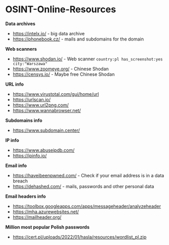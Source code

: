 # OSINT-Online-Resources
<strong>Data archives</strong>
- https://intelx.io/ - big data archive
- https://phonebook.cz/ - mails and subdomains for the domain

<strong>Web scanners</strong>
- https://www.shodan.io/ - Web scanner <code>country:pl has_screenshot:yes city:"Warszawa"</code>
- https://www.zoomeye.org/ - Chinese Shodan
- https://censys.io/ - Maybe free Chinese Shodan

<strong>URL info</strong>
- https://www.virustotal.com/gui/home/url
- https://urlscan.io/
- https://www.url2png.com/
- https://www.wannabrowser.net/

<strong>Subdomains info</strong>
- https://www.subdomain.center/

<strong>IP info</strong>
- https://www.abuseipdb.com/
- https://ipinfo.io/

<strong>Email info</strong>
- https://haveibeenpwned.com/ - Check if your email address is in a data breach
- https://dehashed.com/ - mails, passwords and other personal data

<strong>Email headers info</strong>
- https://toolbox.googleapps.com/apps/messageheader/analyzeheader
- https://mha.azurewebsites.net/
- https://mailheader.org/

<strong>Million most popular Polish passwords</strong>
- https://cert.pl/uploads/2022/01/hasla/resources/wordlist_pl.zip

